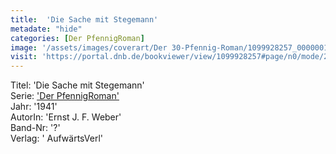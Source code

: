 ```yaml
---
title:  'Die Sache mit Stegemann'
metadate: "hide"
categories: [Der PfennigRoman]
image: '/assets/images/coverart/Der 30-Pfennig-Roman/1099928257_00000010.jpg'
visit: 'https://portal.dnb.de/bookviewer/view/1099928257#page/n0/mode/2up'
---
```

Titel: 'Die Sache mit Stegemann' <br>
Serie: <a href='/heftroman.workshop/_pages/Der PfennigRoman.html'>'Der PfennigRoman'</a> <br>
Jahr: '1941' <br>
AutorIn: 'Ernst J. F. Weber' <br>
Band-Nr: '?' <br>
Verlag: ' AufwärtsVerl'
